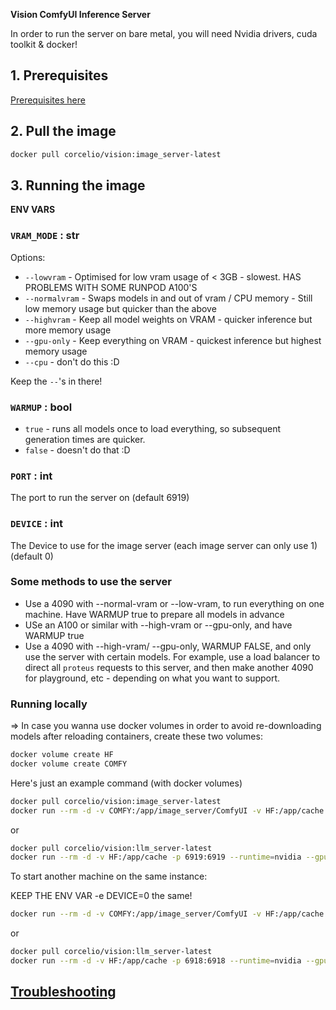 **Vision ComfyUI Inference Server**

In order to run the server on bare metal, you will need Nvidia drivers, cuda toolkit & docker!

## 1. Prerequisites
[Prerequisites here](../../generic_docs/prerequisites.md)


## 2. Pull the image
```bash
docker pull corcelio/vision:image_server-latest
```
## 3. Running the image

**ENV VARS**

### `VRAM_MODE` : str

Options:

- `--lowvram` - Optimised for low vram usage of < 3GB - slowest. HAS PROBLEMS WITH SOME RUNPOD A100'S
- `--normalvram` - Swaps models in and out of vram / CPU memory - Still low memory usage but quicker than the above
- `--highvram` - Keep all model weights on VRAM - quicker inference but more memory usage
- `--gpu-only` - Keep everything on VRAM - quickest inference but highest memory usage
- `--cpu` - don't do this :D

Keep the `--`'s in there!


### `WARMUP` : bool
- `true` - runs all models once to load everything, so subsequent generation times are quicker. 
- `false` - doesn't do that :D


### `PORT` : int 
The port to run the server on (default 6919)

### `DEVICE` : int
The Device to use for the image server (each image server can only use 1) (default 0)

### Some methods to use the server
- Use a 4090 with --normal-vram or --low-vram, to run everything on one machine. Have WARMUP true to prepare all models in advance
- USe an A100 or similar with --high-vram or --gpu-only, and have WARMUP true
- Use a 4090 with --high-vram/ --gpu-only, WARMUP FALSE, and only use the server with certain models. For example, use a load balancer to direct all `proteus` requests to this server, and then make another 4090 for playground, etc - depending on what you want to support.

### Running locally

=> In case you wanna use docker volumes in order to avoid re-downloading models after reloading containers, create these two volumes: 
```bash
docker volume create HF
docker volume create COMFY
```



Here's just an example command (with docker volumes)
```bash
docker pull corcelio/vision:image_server-latest
docker run --rm -d -v COMFY:/app/image_server/ComfyUI -v HF:/app/cache -p 6919:6919 --runtime=nvidia --gpus '"device=0"' -e PORT=6919 -e DEVICE=0 corcelio/vision:image_server-latest
```
or
```bash
docker pull corcelio/vision:llm_server-latest
docker run --rm -d -v HF:/app/cache -p 6919:6919 --runtime=nvidia --gpus=all -e PORT=6919 -e DEVICE=0  corcelio/vision:llm_server-latest
```

To start another machine on the same instance:

KEEP THE ENV VAR -e DEVICE=0 the same!

```bash
docker run --rm -d -v COMFY:/app/image_server/ComfyUI -v HF:/app/cache -p 6918:6918 --runtime=nvidia --gpus '"device=1"' -e PORT=6918 -e DEVICE=0 corcelio/vision:image_server-latest
```
or
```bash
docker pull corcelio/vision:llm_server-latest
docker run --rm -d -v HF:/app/cache -p 6918:6918 --runtime=nvidia --gpus=all -e PORT=6918 -e DEVICE=0 corcelio/vision:llm_server-latest
```

## [Troubleshooting](../../generic_docs/troubleshooting.md)
